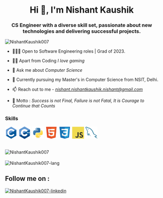 <h1 align="center">Hi 👋, I'm Nishant Kaushik</h1>
<h3 align="center">CS Engineer with a diverse skill set, passionate about new technologies and delivering successful projects.</h3>

<p align="left"> <img src="https://komarev.com/ghpvc/?username=NishantKaushik007" alt="NishantKaushik007" /> </p>


- 🧑🏻‍💻 Open to Software Engineering roles | Grad of 2023. 

- ✌🏻 Apart from Coding *I love gaming*

- 💬 Ask me about *Computer Science*

- 💬 Currently pursuing my Master's in Computer Science from NSIT, Delhi.

- 📫 Reach out to me - *nishant.nishantkaushik.nishant@gmail.com*

- 🎯 Motto : *Success is not Final, Failure is not Fatal, It is Courage to Continue that Counts*

### Skills

<p align="left"><img src="https://github.com/devicons/devicon/blob/master/icons/c/c-original.svg" alt="C" width="40" height="40"/> 
 <img src="https://github.com/devicons/devicon/blob/master/icons/cplusplus/cplusplus-original.svg" alt="C++" width="40" height="40"/> 
 <img src="https://github.com/devicons/devicon/blob/master/icons/python/python-original.svg" alt="Python" width="40" height="40"/> 
  <img src="https://github.com/devicons/devicon/blob/master/icons/html5/html5-original.svg" alt="HTML5" width="40" height="40"/> 
 <img src="https://github.com/devicons/devicon/blob/master/icons/css3/css3-original.svg" alt="CSS3" width="40" height="40"/> <img src="https://github.com/devicons/devicon/blob/master/icons/javascript/javascript-original.svg" alt="JavaScript" width="40" height="40"/> <img src="https://github.com/devicons/devicon/blob/master/icons/mysql/mysql-original.svg" alt="MySQL" width="40" height="40"/></p>
 <br/><img align="center" src="https://github-stats-alpha.vercel.app/api?username=NishantKaushik007&cc=000&tc=fff&ic=fff&bc=000" alt="NishantKaushik007" /><br/><br/>
<img align="center" src="https://github-readme-stats.vercel.app/api/top-langs/?username=NishantKaushik007&layout=compact&theme=dark" alt="NishantKaushik007-lang" />

<p align="center">
<h2>Follow me on :</h2>
<a href="https://www.linkedin.com/in/nishant-kaushik-0a7253106/" target="blank"><img align="center" src="https://cdn.jsdelivr.net/npm/simple-icons@3.0.1/icons/linkedin.svg" alt="NishantKaushik007-linkedin" height="40" width="40" /></a>
</p>